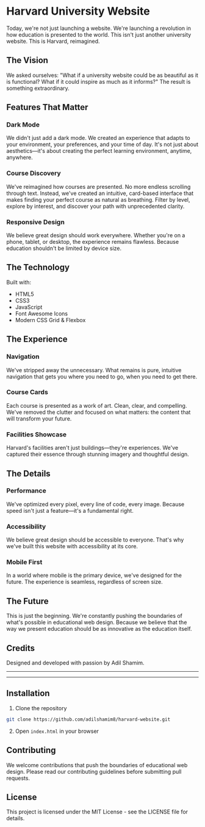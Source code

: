 # Harvard University Website


Today, we're not just launching a website. We're launching a revolution in how education is presented to the world. This isn't just another university website. This is Harvard, reimagined.

## The Vision

We asked ourselves: "What if a university website could be as beautiful as it is functional? What if it could inspire as much as it informs?" The result is something extraordinary.

## Features That Matter

### Dark Mode
We didn't just add a dark mode. We created an experience that adapts to your environment, your preferences, and your time of day. It's not just about aesthetics—it's about creating the perfect learning environment, anytime, anywhere.

### Course Discovery
We've reimagined how courses are presented. No more endless scrolling through text. Instead, we've created an intuitive, card-based interface that makes finding your perfect course as natural as breathing. Filter by level, explore by interest, and discover your path with unprecedented clarity.

### Responsive Design
We believe great design should work everywhere. Whether you're on a phone, tablet, or desktop, the experience remains flawless. Because education shouldn't be limited by device size.

## The Technology

Built with:
- HTML5
- CSS3
- JavaScript
- Font Awesome Icons
- Modern CSS Grid & Flexbox

## The Experience

### Navigation
We've stripped away the unnecessary. What remains is pure, intuitive navigation that gets you where you need to go, when you need to get there.

### Course Cards
Each course is presented as a work of art. Clean, clear, and compelling. We've removed the clutter and focused on what matters: the content that will transform your future.

### Facilities Showcase
Harvard's facilities aren't just buildings—they're experiences. We've captured their essence through stunning imagery and thoughtful design.

## The Details

### Performance
We've optimized every pixel, every line of code, every image. Because speed isn't just a feature—it's a fundamental right.

### Accessibility
We believe great design should be accessible to everyone. That's why we've built this website with accessibility at its core.

### Mobile First
In a world where mobile is the primary device, we've designed for the future. The experience is seamless, regardless of screen size.

## The Future

This is just the beginning. We're constantly pushing the boundaries of what's possible in educational web design. Because we believe that the way we present education should be as innovative as the education itself.

## Credits

Designed and developed with passion by Adil Shamim.

---


---

## Installation

1. Clone the repository
```bash
git clone https://github.com/adilshamim8/harvard-website.git
```

2. Open `index.html` in your browser

## Contributing

We welcome contributions that push the boundaries of educational web design. Please read our contributing guidelines before submitting pull requests.

## License

This project is licensed under the MIT License - see the LICENSE file for details.
